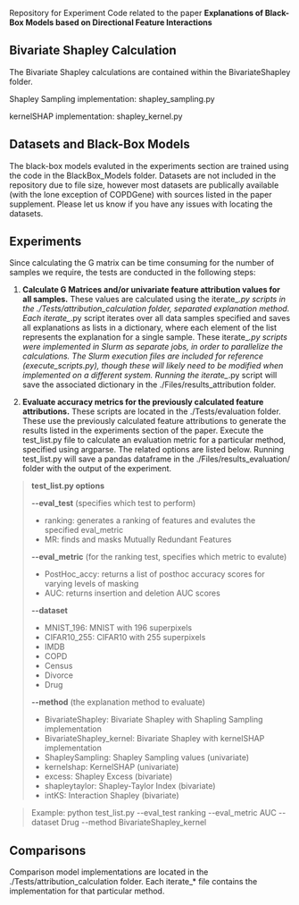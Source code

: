 Repository for Experiment Code related to the paper **Explanations of Black-Box Models based on Directional Feature Interactions**


## Bivariate Shapley Calculation
The Bivariate Shapley calculations are contained within the BivariateShapley folder.

Shapley Sampling implementation: shapley_sampling.py

kernelSHAP implementation: shapley_kernel.py


## Datasets and Black-Box Models
The black-box models evaluted in the experiments section are trained using the code in the BlackBox_Models folder. Datasets are not included in the repository due to file size, however most datasets are publically available (with the lone exception of COPDGene) with sources listed in the paper supplement. Please let us know if you have any issues with locating the datasets.

## Experiments
Since calculating the G matrix can be time consuming for the number of samples we require, the tests are conducted in the following steps:
1. **Calculate G Matrices and/or univariate feature attribution values for all samples.** These values are calculated using the iterate_*.py scripts in the ./Tests/attribution_calculation folder, separated explanation method. Each iterate_*.py script iterates over all data samples specified and saves all explanations as lists in a dictionary, where each element of the list represents the explanation for a single sample. These iterate_*.py scripts were implemented in Slurm as separate jobs, in order to parallelize the calculations. The Slurm execution files are included for reference (execute_scripts.py), though these will likely need to be modified when implemented on a different system. Running the iterate_*.py script will save the associated dictionary in the ./Files/results_attribution folder.

2. **Evaluate accuracy metrics for the previously calculated feature attributions.** These scripts are located in the ./Tests/evaluation folder. These use the previously calculated feature attributions to generate the results listed in the experiments section of the paper. Execute the test_list.py file to calculate an evaluation metric for a particular method, specified using argparse. The related options are listed below. Running test_list.py will save a pandas dataframe in the ./Files/results_evaluation/ folder with the output of the experiment.


> **test_list.py options**
> 
> **--eval_test** (specifies which test to perform)
> * ranking: generates a ranking of features and evalutes the specified eval_metric
> * MR: finds and masks Mutually Redundant Features
> 
> **--eval_metric** (for the ranking test, specifies which metric to evalute)
> * PostHoc_accy: returns a list of posthoc accuracy scores for varying levels of masking
> * AUC: returns insertion and deletion AUC scores
> 
> **--dataset**
> * MNIST_196: MNIST with 196 superpixels
> * CIFAR10_255: CIFAR10 with 255 superpixels
> * IMDB
> * COPD
> * Census
> * Divorce
> * Drug
> 
> **--method** (the explanation method to evaluate)
> * BivariateShapley: Bivariate Shapley with Shapling Sampling implementation
> * BivariateShapley_kernel: Bivariate Shapley with kernelSHAP implementation
> * ShapleySampling: Shapley Sampling values (univariate)
> * kernelshap: KernelSHAP (univariate)
> * excess: Shapley Excess (bivariate)
> * shapleytaylor: Shapley-Taylor Index (bivariate)
> * intKS: Interaction Shapley (bivariate)

> Example: python test_list.py --eval_test ranking --eval_metric AUC --dataset Drug --method BivariateShapley_kernel


## Comparisons
Comparison model implementations are located in the ./Tests/attribution_calculation folder. Each iterate_* file contains the implementation for that particular method.


